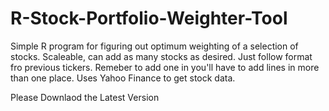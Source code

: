 # R-Stock-Portfolio-Weighter-Tool
Simple R program for figuring out optimum weighting of a selection of stocks.
Scaleable, can add as many stocks as desired. Just follow format fro previous tickers. Remeber to add one in you'll have to add lines in more than one place.
Uses Yahoo Finance to get stock data.

Please Downlaod the Latest Version
